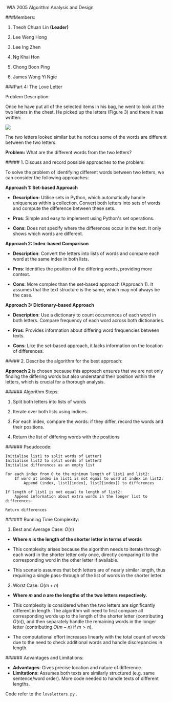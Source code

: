  WIA 2005 Algorithm Analysis and Design

###Members:

1. Tneoh Chuan Lin **(Leader)**
  
2. Lee Weng Hong
  
3. Lee Ing Zhen
  
4. Ng Khai Hon
  
5. Chong Boon Ping
  
6. James Wong Yi Ngie
  

###Part 4: The Love Letter

Problem Description:

Once he have put all of the selected items in his bag, he went to look at the two letters in the chest. He picked up the letters (Figure 3) and there it was written:

![](file://C:\Users\User\AppData\Roaming\marktext\images\2024-04-26-19-43-11-image.png?msec=1714131791326)

The two letters looked similar but he notices some of the words are different between the two letters.

**Problem:**
What are the different words from the two letters?

##### 1. Discuss and record possible approaches to the problem:

To solve the problem of identifying different words between two letters, we can consider the following approaches:

**Approach 1: Set-based Approach**

- **Description:** Utilise sets in Python, which automatically handle uniqueness within a collection. Convert both letters into sets of words and compute the difference between these sets.
  
- **Pros**: Simple and easy to implement using Python's set operations.
  
- **Cons**: Does not specify where the differences occur in the text. It only shows which words are different.
  

**Approach 2: Index-based Comparison**

- **Description**: Convert the letters into lists of words and compare each word at the same index in both lists.
  
- **Pros**: Identifies the position of the differing words, providing more context.
  
- **Cons**: More complex than the set-based approach (Approach 1). It assumes that the text structure is the same, which may not always be the case.
  

**Approach 3: Dictionary-based Approach**

- **Description**: Use a dictionary to count occurrences of each word in both letters. Compare frequency of each word across both dictionaries.
  
- **Pros**: Provides information about differing word frequencies between texts.
  
- **Cons**: Like the set-based approach, it lacks information on the location of differences.
  

##### 2. Describe the algorithm for the best approach:

**Approach 2** is chosen because this approach ensures that we are not only finding the differing words but also understand their position within the letters, which is crucial for a thorough analysis.

###### Algorithm Steps:

1. Split both letters into lists of words
  
2. Iterate over both lists using indices.
  
3. For each index, compare the words: if they differ, record the words and their positions.
  
4. Return the list of differing words with the positions
  

###### Pseudocode:

```
Initialise list1 to split words of Letter1
Initialise list2 to split words of Letter2
Initialise differences as an empty list

For each index from 0 to the minimum length of list1 and list2:
    If word at index in list1 is not equal to word at index in list2:
        Append (index, list1[index], list2[index]) to differences

If length of list1 is not equal to length of list2:
    Append information about extra words in the longer list to differences

Return differences
```

###### Running Time Complexity:

1. Best and Average Case: $O(n)$
  
  - **Where $n$ is the length of the shorter letter in terms of words**
    
  - This complexity arises because the algorithm needs to iterate through each word in the shorter letter only once, directly comparing it to the corresponding word in the other letter if available.
    
  - This scenario assumes that both letters are of nearly similar length, thus requiring a single pass-through of the list of words in the shorter letter.
    
2. Worst Case: $O(m+n)$
  
  - **Where $m$ and $n$ are the lengths of the two letters respectively.**
    
  - This complexity is considered when the two letters are significantly different in length. The algorithm will need to first compare all corresponding words up to the length of the shorter letter (contributing $O(n)$), and then separately handle the remaining words in the longer letter (contributing $O(m-n)$ if $m > n$).
    
  - The computational effort increases linearly with the total count of words due to the need to check additional words and handle discrepancies in length. 
    

###### Advantages and Limitations:

- **Advantages**: Gives precise location and nature of difference.
- **Limitations**: Assumes both texts are similarly structured (e.g. same sentence/word order). More code needed to handle texts of different lengths.

Code refer to the `loveletters.py` .
